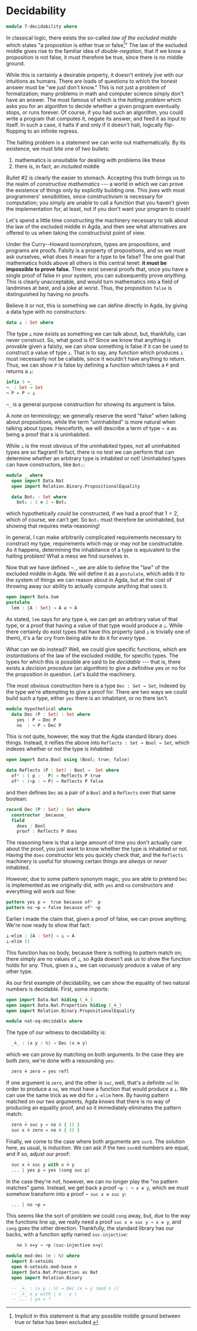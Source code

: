 # Decidability

```agda
module 7-decidability where
```

In classical logic, there exists the so-called *law of the excluded middle*
which states "a proposition is either true or false[^excluded-middle]" The law
of the excluded middle gives rise to the familiar idea of *double-negation*,
that if we know a proposition is not false, it must therefore be true, since
there is no middle ground.

[^excluded-middle]: Implicit in this statement is that any possible middle
  ground between true or false has been excluded.

While this is certainly a desirable property, it doesn't entirely jive with our
intuitions as humans. There are loads of questions to which the honest answer
must be "we just don't know." This is not just a problem of formalization; many
problems in math and computer science simply don't have an answer. The most
famous of which is the *halting problem* which asks you for an algorithm to
decide whether a given program eventually stops, or runs forever. Of course, if
you had such an algorithm, you could write a program that computes it, negate
its answer, and feed it as input to itself. In such a case, it halts if and only
if it doesn't halt, logically flip-flopping to an infinite regress.

The halting problem is a statement we can write out mathematically. By its
existence, we must bite one of two bullets:

1. mathematics is unsuitable for dealing with problems like these
2. there is, in fact, an *included* middle

Bullet #2 is clearly the easier to stomach. Accepting this truth brings us to
the realm of *constructive mathematics* --- a world in which we can prove the
existence of things only by explicitly building one. This jives with most
programmers' sensibilities, since constructivism is necessary for computation;
you simply are unable to call a function that you haven't given the
implementation for, at least, not if you don't want your program to crash!

Let's spend a little time constructing the machinery necessary to talk about the
law of the excluded middle in Agda, and then see what alternatives are offered
to us when taking the constructivist point of view.

Under the Curry--Howard isomorphism, types are propositions, and programs are
proofs. Falsity is a property of propositions, and so we must ask ourselves,
what does it mean for a type to be false? The one goal that mathematics holds
above all others is this central tenet: **it must be impossible to prove
false.** There exist several proofs that, once you have a single proof of false
in your system, you can subsequently prove *anything.* This is clearly
unacceptable, and would turn mathematics into a field of landmines at best, and
a joke at worst. Thus, the proposition `false` is distinguished by having no
proofs.

Believe it or not, this is something we can define directly in Agda, by giving a
data type with no constructors:

```agda
data ⊥ : Set where
```

The type `⊥` now exists as something we can talk about, but, thankfully, can
never construct. So, what good is it? Since we know that anything is provable
given a falsity, we can show something is false if it can be used to construct a
value of type `⊥`. That is to say, any function which produces `⊥` must
necessarily not be callable, since it wouldn't have anything to return. Thus, we
can show `P` is false by defining a function which takes a `P` and returns a
`⊥`:

```agda
infix 3 ¬_
¬_ : Set → Set
¬ P = P → ⊥
```

`¬_` is a general purpose construction for showing its argument is false.

A note on terminology; we generally reserve the word "false" when talking about
propositions, while the term "uninhabited" is more natural when talking about
types. Henceforth, we will describe a term of type `¬ A` as being a proof that
`A` is uninhabited.

While `⊥` is the most obvious of the uninhabited types, not all uninhabited
types are so flagrant! In fact, there is no test we can perform that can
determine whether an arbitrary type is inhabited or not! Uninhabited types can
have constructors, like `Bot₁`:

```agda
module _ where
  open import Data.Nat
  open import Relation.Binary.PropositionalEquality

  data Bot₁ : Set where
    bot₁ : 1 ≡ 2 → Bot₁
```

which hypothetically *could* be constructed, if we had a proof that $1 = 2$,
which of course, we can't get. So `Bot₁` must therefore be uninhabited, but
showing that requires meta-reasoning!

In general, I can make arbitrarily complicated requirements necessary to
construct my type, requirements which may or may not be constructable. As it
happens, determining the inhabitance of a type is equivalent to the halting
problem! What a mess we find ourselves in.

Now that we have defined `¬_`, we are able to define the "law" of the excluded
middle in Agda. We will define it as a `postulate`, which adds it to the system
of things we can reason about in Agda, but at the cost of throwing away our
ability to actually compute anything that uses it.

```agda
open import Data.Sum
postulate
  lem : {A : Set} → A ⊎ ¬ A
```

As stated, `lem` says for any type `A`, we can get an arbitrary value of that
type, or a proof that having a value of that type would produce a `⊥`. While
there certainly do exist types that have this property (and `⊥` is trivially one
of them), it's a far cry from being able to do it for *every* type.

What can we do instead? Well, we could give specific functions, which are
*instantiations* of the law of the excluded middle, for specific types. The
types for which this is possible are said to be *decidable* --- that is, there
exists a *decision procedure* (an algorithm) to give a definitive yes or no for
the proposition in question. Let's build the machinery.

The most obvious construction here is a type `Dec : Set → Set`, indexed by the
type we're attempting to give a proof for. There are two ways we could build
such a type, either `yes` there is an inhabitant, or no there isn't.

```agda
module Hypothetical where
  data Dec (P : Set) : Set where
    yes : P → Dec P
    no  : ¬ P → Dec P
```

This is not quite, however, the way that the Agda standard library does things.
Instead, it reifies the above into `Reflects : Set → Bool → Set`, which indexes
whether or not the type is inhabited:

```agda
open import Data.Bool using (Bool; true; false)

data Reflects (P : Set) : Bool →  Set where
  ofʸ : ( p :   P) → Reflects P true
  ofⁿ : (¬p : ¬ P) → Reflects P false
```

and then defines `Dec` as a pair of a `Bool` and a `Reflects` over that same
boolean:

```agda
record Dec (P : Set) : Set where
  constructor _because_
  field
    does : Bool
    proof : Reflects P does
```

The reasoning here is that a large amount of time you don't actually care about
the proof, you just want to know whether the type is inhabited or not. Having
the `does` constructor lets you quickly check that, and the `Reflects` machinery
is useful for showing certain things are *always* or *never* inhabited.

However, due to some pattern synonym magic, you are able to pretend `Dec` is
implemented as we originally did, with `yes` and `no` constructors and
everything will work out fine:

```agda
pattern yes p =  true because ofʸ  p
pattern no ¬p = false because ofⁿ ¬p
```

Earlier I made the claim that, given a proof of false, we can prove anything.
We're now ready to show that fact:

```agda
⊥-elim : {A : Set} → ⊥ → A
⊥-elim ()
```

This function has no body, because there is nothing to pattern match on; there
simply are no values of `⊥`, so Agda doesn't ask us to show the function holds
for any. Thus, given a `⊥`, we can *vacuously* produce a value of any other
type.

As our first example of decidability, we can show the equality of two natural
numbers is decidable. First, some imports:

```agda
open import Data.Nat hiding (_≟_)
open import Data.Nat.Properties hiding (_≟_)
open import Relation.Binary.PropositionalEquality

module nat-eq-decidable where
```

The type of our witness to decidability is:

```agda
  _≟_ : (x y : ℕ) → Dec (x ≡ y)
```

which we can prove by matching on both arguments. In the case they are both
zero, we're done with a resounding `yes`:

```agda
  zero ≟ zero = yes refl
```

If one argument is `zero`, and the other is `suc`, well, that's a definite `no`!
In order to produce a `no`, we must have a function that would produce a `⊥`. We
can use the same trick as we did for `⊥-elim` here. By having pattern matched on
our two arguments, Agda knows that there is no way of producing an equality
proof, and so it immediately eliminates the pattern match:

```agda
  zero ≟ suc y = no λ { () }
  suc x ≟ zero = no λ { () }
```

Finally, we come to the case where both arguments are `suc`s. The solution here,
as usual, is induction. We can ask if the two `suc`ed numbers are equal, and if
so, adjust our proof:

```agda
  suc x ≟ suc y with x ≟ y
  ... | yes p = yes (cong suc p)
```

In the case they're not, however, we can no longer play the "no pattern matches"
game. Instead, we get back a proof `¬p : ¬ x ≡ y`, which we must somehow
transform into a proof `¬ suc x ≡ suc y`:

```agda
  ... | no ¬p =
```

This seems like the sort of problem we could `cong` away, but, due to the way
the functions line up, we really need a proof `suc x ≡ suc y → x ≡ y`, and
`cong` goes the other direction. Thankfully, the standard library has our backs,
with a function aptly named `suc-injective`:

```agda
    no λ x=y → ¬p (suc-injective x=y)
```


```agda
module mod-dec (n : ℕ) where
  import 6-setoids
  open 6-setoids.mod-base n
  import Data.Nat.Properties as Nat
  open import Relation.Binary

  -- _≟_ : (x y : ℕ) → Dec (x ≈ y ⟨mod n ⟩)
  -- _≟_ x y with ∣ x - y ∣
  -- ... | yo = ?
```
